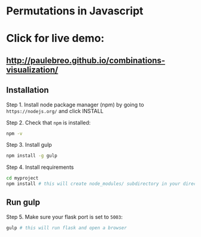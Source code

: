 
# Permutations in Javascript

# Click for live demo:
## http://paulebreo.github.io/combinations-visualization/

Installation
---------

Step 1. Install node package manager (npm) by going to `https://nodejs.org/` and click INSTALL

Step 2. Check that `npm` is installed:

```bash
npm -v
```

Step 3. Install gulp

```bash
npm install -g gulp

```

Step 4. Install requirements

```bash
cd myproject
npm install # this will create node_modules/ subdirectory in your directory
```

Run gulp 
------------------------------
Step 5. Make sure your flask port is set to `5003`:
```bash
gulp # this will run flask and open a browser
```

